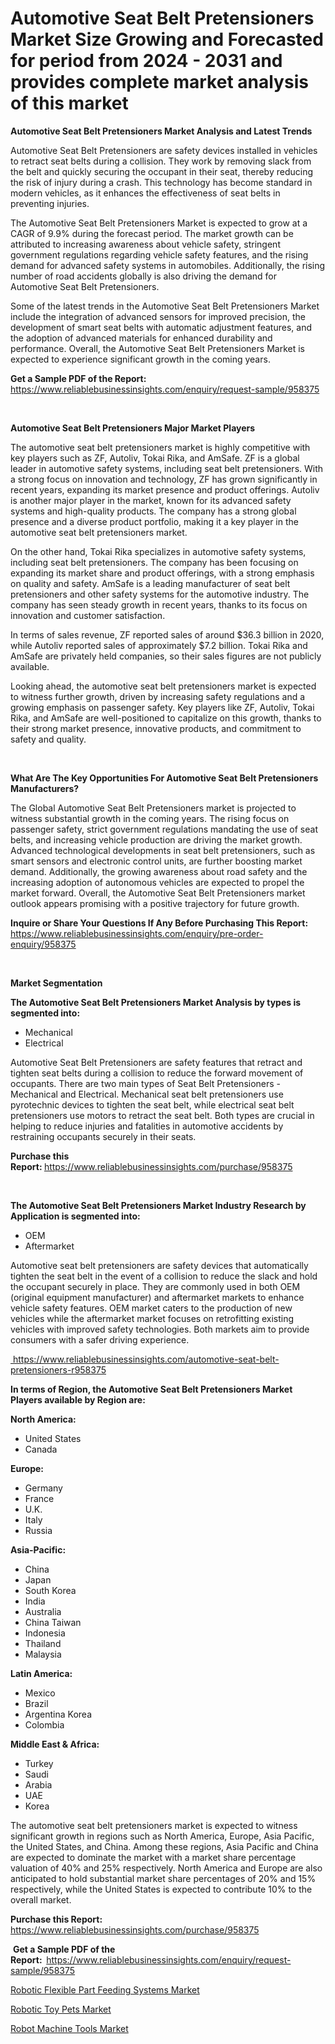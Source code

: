 <p><h1>Automotive Seat Belt Pretensioners Market Size Growing and Forecasted for period from 2024 - 2031 and provides complete market analysis of this market</h1></p><p><strong>Automotive Seat Belt Pretensioners Market Analysis and Latest Trends</strong></p>
<p><p>Automotive Seat Belt Pretensioners are safety devices installed in vehicles to retract seat belts during a collision. They work by removing slack from the belt and quickly securing the occupant in their seat, thereby reducing the risk of injury during a crash. This technology has become standard in modern vehicles, as it enhances the effectiveness of seat belts in preventing injuries.</p><p>The Automotive Seat Belt Pretensioners Market is expected to grow at a CAGR of 9.9% during the forecast period. The market growth can be attributed to increasing awareness about vehicle safety, stringent government regulations regarding vehicle safety features, and the rising demand for advanced safety systems in automobiles. Additionally, the rising number of road accidents globally is also driving the demand for Automotive Seat Belt Pretensioners.</p><p>Some of the latest trends in the Automotive Seat Belt Pretensioners Market include the integration of advanced sensors for improved precision, the development of smart seat belts with automatic adjustment features, and the adoption of advanced materials for enhanced durability and performance. Overall, the Automotive Seat Belt Pretensioners Market is expected to experience significant growth in the coming years.</p></p>
<p><strong>Get a Sample PDF of the Report:&nbsp;</strong> <a href="https://www.reliablebusinessinsights.com/enquiry/request-sample/958375">https://www.reliablebusinessinsights.com/enquiry/request-sample/958375</a></p>
<p>&nbsp;</p>
<p><strong>Automotive Seat Belt Pretensioners Major Market Players</strong></p>
<p><p>The automotive seat belt pretensioners market is highly competitive with key players such as ZF, Autoliv, Tokai Rika, and AmSafe. ZF is a global leader in automotive safety systems, including seat belt pretensioners. With a strong focus on innovation and technology, ZF has grown significantly in recent years, expanding its market presence and product offerings. Autoliv is another major player in the market, known for its advanced safety systems and high-quality products. The company has a strong global presence and a diverse product portfolio, making it a key player in the automotive seat belt pretensioners market.</p><p>On the other hand, Tokai Rika specializes in automotive safety systems, including seat belt pretensioners. The company has been focusing on expanding its market share and product offerings, with a strong emphasis on quality and safety. AmSafe is a leading manufacturer of seat belt pretensioners and other safety systems for the automotive industry. The company has seen steady growth in recent years, thanks to its focus on innovation and customer satisfaction.</p><p>In terms of sales revenue, ZF reported sales of around $36.3 billion in 2020, while Autoliv reported sales of approximately $7.2 billion. Tokai Rika and AmSafe are privately held companies, so their sales figures are not publicly available. </p><p>Looking ahead, the automotive seat belt pretensioners market is expected to witness further growth, driven by increasing safety regulations and a growing emphasis on passenger safety. Key players like ZF, Autoliv, Tokai Rika, and AmSafe are well-positioned to capitalize on this growth, thanks to their strong market presence, innovative products, and commitment to safety and quality.</p></p>
<p>&nbsp;</p>
<p><strong>What Are The Key Opportunities For Automotive Seat Belt Pretensioners Manufacturers?</strong></p>
<p><p>The Global Automotive Seat Belt Pretensioners market is projected to witness substantial growth in the coming years. The rising focus on passenger safety, strict government regulations mandating the use of seat belts, and increasing vehicle production are driving the market growth. Advanced technological developments in seat belt pretensioners, such as smart sensors and electronic control units, are further boosting market demand. Additionally, the growing awareness about road safety and the increasing adoption of autonomous vehicles are expected to propel the market forward. Overall, the Automotive Seat Belt Pretensioners market outlook appears promising with a positive trajectory for future growth.</p></p>
<p><strong>Inquire or Share Your Questions If Any Before Purchasing This Report:</strong> <a href="https://www.reliablebusinessinsights.com/enquiry/pre-order-enquiry/958375">https://www.reliablebusinessinsights.com/enquiry/pre-order-enquiry/958375</a></p>
<p>&nbsp;</p>
<p><strong>Market Segmentation</strong></p>
<p><strong>The Automotive Seat Belt Pretensioners Market Analysis by types is segmented into:</strong></p>
<p><ul><li>Mechanical</li><li>Electrical</li></ul></p>
<p><p>Automotive Seat Belt Pretensioners are safety features that retract and tighten seat belts during a collision to reduce the forward movement of occupants. There are two main types of Seat Belt Pretensioners - Mechanical and Electrical. Mechanical seat belt pretensioners use pyrotechnic devices to tighten the seat belt, while electrical seat belt pretensioners use motors to retract the seat belt. Both types are crucial in helping to reduce injuries and fatalities in automotive accidents by restraining occupants securely in their seats.</p></p>
<p><strong>Purchase this Report:&nbsp;</strong><a href="https://www.reliablebusinessinsights.com/purchase/958375">https://www.reliablebusinessinsights.com/purchase/958375</a></p>
<p>&nbsp;</p>
<p><strong>The Automotive Seat Belt Pretensioners Market Industry Research by Application is segmented into:</strong></p>
<p><ul><li>OEM</li><li>Aftermarket</li></ul></p>
<p><p>Automotive seat belt pretensioners are safety devices that automatically tighten the seat belt in the event of a collision to reduce the slack and hold the occupant securely in place. They are commonly used in both OEM (original equipment manufacturer) and aftermarket markets to enhance vehicle safety features. OEM market caters to the production of new vehicles while the aftermarket market focuses on retrofitting existing vehicles with improved safety technologies. Both markets aim to provide consumers with a safer driving experience.</p></p>
<p><a href="https://www.reliablebusinessinsights.com/automotive-seat-belt-pretensioners-r958375">&nbsp;https://www.reliablebusinessinsights.com/automotive-seat-belt-pretensioners-r958375</a></p>
<p><strong>In terms of Region, the Automotive Seat Belt Pretensioners Market Players available by Region are:</strong></p>
<p>
    <p> <strong> North America: </strong>
        <ul>
            <li>United States</li>
            <li>Canada</li>
        </ul>
        </p> 
    <p> <strong> Europe: </strong>
        <ul>
            <li>Germany</li>
            <li>France</li>
            <li>U.K.</li>
            <li>Italy</li>
            <li>Russia</li>
        </ul>
        </p> 
    <p> <strong> Asia-Pacific: </strong>
        <ul>
            <li>China</li>
            <li>Japan</li>
            <li>South Korea</li>
            <li>India</li>
            <li>Australia</li>
            <li>China Taiwan</li>
            <li>Indonesia</li>
            <li>Thailand</li>
            <li>Malaysia</li>
        </ul>
        </p> 
    <p> <strong> Latin America: </strong>
        <ul>
            <li>Mexico</li>
            <li>Brazil</li>
            <li>Argentina Korea</li>
            <li>Colombia</li>
        </ul>
        </p> 
    <p> <strong> Middle East & Africa: </strong>
        <ul>
            <li>Turkey</li>
            <li>Saudi</li>
            <li>Arabia</li>
            <li>UAE</li>
            <li>Korea</li>
        </ul>
    </p>
    </p>
<p><p>The automotive seat belt pretensioners market is expected to witness significant growth in regions such as North America, Europe, Asia Pacific, the United States, and China. Among these regions, Asia Pacific and China are expected to dominate the market with a market share percentage valuation of 40% and 25% respectively. North America and Europe are also anticipated to hold substantial market share percentages of 20% and 15% respectively, while the United States is expected to contribute 10% to the overall market.</p></p>
<p><strong>Purchase this Report: </strong><a href="https://www.reliablebusinessinsights.com/purchase/958375">https://www.reliablebusinessinsights.com/purchase/958375</a></p>
<p>&nbsp;<strong>Get a Sample PDF of the Report:&nbsp;&nbsp;</strong><a href="https://www.reliablebusinessinsights.com/enquiry/request-sample/958375">https://www.reliablebusinessinsights.com/enquiry/request-sample/958375</a></p>
<p><strong></strong></p>
<p><p><a href="https://github.com/dylanObrien626/Market-Research-Report-List-1/blob/main/robotic-flexible-part-feeding-systems-market.md">Robotic Flexible Part Feeding Systems Market</a></p><p><a href="https://github.com/qndifksd5/Market-Research-Report-List-1/blob/main/robotic-toy-pets-market.md">Robotic Toy Pets Market</a></p><p><a href="https://github.com/MaryamSipes/Market-Research-Report-List-1/blob/main/robot-machine-tools-market.md">Robot Machine Tools Market</a></p></p>